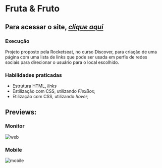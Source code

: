 # **Fruta & Fruto**

## **Para acessar o site, [*clique aqui*](https://thedevnicolas.github.io/projeto-arquitetura-css-responsivo/)**

### Execução
Projeto proposto pela Rocketseat, no curso Discover, para criação de uma página com uma lista de links que pode ser usada em perfis de redes sociais para direcionar o usuário para o local escolhido.

### **Habilidades praticadas** 
- Estrutura HTML, *links*
- Estilização com CSS, utilizando *FlexBox*;
- Etilização com CSS, utilizando *hover*;

## **Previews**:

### **Monitor**

![web](https://user-images.githubusercontent.com/110689312/192368429-f6695f50-5cbc-4856-b79b-bd6b86c17c72.jpg)

### **Mobile**

![mobile](https://user-images.githubusercontent.com/110689312/192368419-2381266f-e3d2-4df4-abdf-b7033e03e753.jpg)

 
